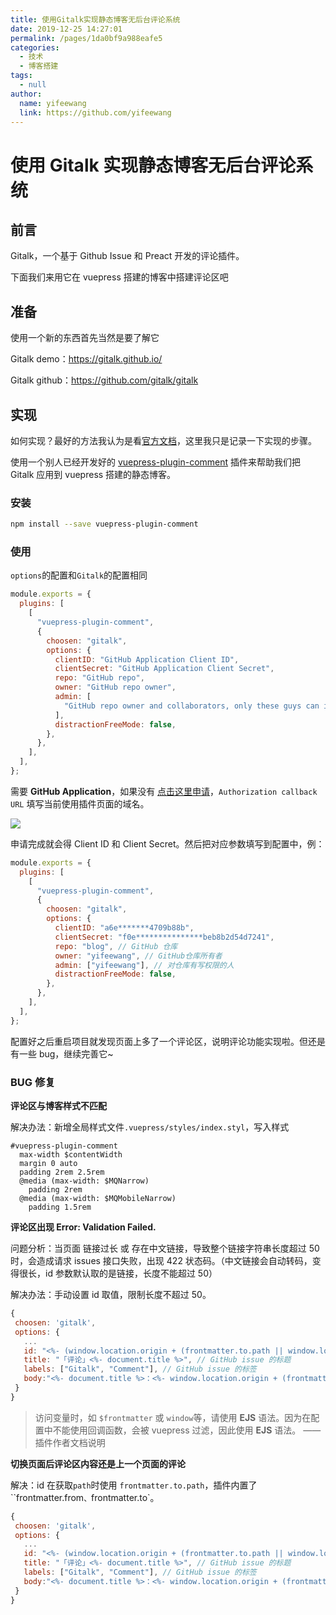 ```yaml
---
title: 使用Gitalk实现静态博客无后台评论系统
date: 2019-12-25 14:27:01
permalink: /pages/1da0bf9a988eafe5
categories:
  - 技术
  - 博客搭建
tags:
  - null
author:
  name: yifeewang
  link: https://github.com/yifeewang
---
```


# 使用 Gitalk 实现静态博客无后台评论系统

## 前言

Gitalk，一个基于 Github Issue 和 Preact 开发的评论插件。

下面我们来用它在 vuepress 搭建的博客中搭建评论区吧

<!-- more -->

## 准备

使用一个新的东西首先当然是要了解它

Gitalk demo：<https://gitalk.github.io/>

Gitalk github：<https://github.com/gitalk/gitalk>

## 实现

如何实现？最好的方法我认为是看[官方文档](https://github.com/gitalk/gitalk/blob/master/readme-cn.md)，这里我只是记录一下实现的步骤。

使用一个别人已经开发好的 [vuepress-plugin-comment](https://github.com/dongyuanxin/vuepress-plugin-comment) 插件来帮助我们把 Gitalk 应用到 vuepress 搭建的静态博客。

### 安装

```sh
npm install --save vuepress-plugin-comment
```

### 使用

`options`的配置和`Gitalk`的配置相同

```js
module.exports = {
  plugins: [
    [
      "vuepress-plugin-comment",
      {
        choosen: "gitalk",
        options: {
          clientID: "GitHub Application Client ID",
          clientSecret: "GitHub Application Client Secret",
          repo: "GitHub repo",
          owner: "GitHub repo owner",
          admin: [
            "GitHub repo owner and collaborators, only these guys can initialize github issues",
          ],
          distractionFreeMode: false,
        },
      },
    ],
  ],
};
```

需要 **GitHub Application**，如果没有 [点击这里申请](https://github.com/settings/applications/new)，`Authorization callback URL` 填写当前使用插件页面的域名。

![](https://raw.githubusercontent.com/yifeewang/image_store/master/blog/QQ%E6%88%AA%E5%9B%BE20191220124134.jpg)

申请完成就会得 Client ID 和 Client Secret。然后把对应参数填写到配置中，例：

```js
module.exports = {
  plugins: [
    [
      "vuepress-plugin-comment",
      {
        choosen: "gitalk",
        options: {
          clientID: "a6e*******4709b88b",
          clientSecret: "f0e***************beb8b2d54d7241",
          repo: "blog", // GitHub 仓库
          owner: "yifeewang", // GitHub仓库所有者
          admin: ["yifeewang"], // 对仓库有写权限的人
          distractionFreeMode: false,
        },
      },
    ],
  ],
};
```

配置好之后重启项目就发现页面上多了一个评论区，说明评论功能实现啦。但还是有一些 bug，继续完善它~

### BUG 修复

**评论区与博客样式不匹配**

解决办法：新增全局样式文件`.vuepress/styles/index.styl`，写入样式

```stylus
#vuepress-plugin-comment
  max-width $contentWidth
  margin 0 auto
  padding 2rem 2.5rem
  @media (max-width: $MQNarrow)
    padding 2rem
  @media (max-width: $MQMobileNarrow)
    padding 1.5rem
```

**评论区出现 Error: Validation Failed.**

问题分析：当页面 链接过长 或 存在中文链接，导致整个链接字符串长度超过 50 时，会造成请求 issues 接口失败，出现 422 状态码。（中文链接会自动转码，变得很长，id 参数默认取的是链接，长度不能超过 50）

解决办法：手动设置 id 取值，限制长度不超过 50。

```js
{
 choosen: 'gitalk',
 options: {
   ...
   id: "<%- (window.location.origin + (frontmatter.to.path || window.location.pathname)).slice(-50) %>", //  页面的唯一标识,长度不能超过50
   title: "「评论」<%- document.title %>", // GitHub issue 的标题
   labels: ["Gitalk", "Comment"], // GitHub issue 的标签
   body:"<%- document.title %>：<%- window.location.origin + (frontmatter.to.path || window.location.pathname) %>" // GitHub issue 的内容
 }
}
```

> 访问变量时，如 `$frontmatter` 或 `window`等，请使用 **EJS** 语法。因为在配置中不能使用回调函数，会被 vuepress 过滤，因此使用 **EJS** 语法。 ——插件作者文档说明

**切换页面后评论区内容还是上一个页面的评论**

解决：id 在获取`path`时使用 `frontmatter.to.path`，插件内置了 ``frontmatter.from`、`frontmatter.to`。

```js
{
 choosen: 'gitalk',
 options: {
   ...
   id: "<%- (window.location.origin + (frontmatter.to.path || window.location.pathname)).slice(-50) %>", //  页面的唯一标识,长度不能超过50
   title: "「评论」<%- document.title %>", // GitHub issue 的标题
   labels: ["Gitalk", "Comment"], // GitHub issue 的标签
   body:"<%- document.title %>：<%- window.location.origin + (frontmatter.to.path || window.location.pathname) %>" // GitHub issue 的内容
 }
}
```
